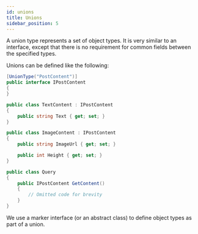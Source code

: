 ```yaml
---
id: unions
title: Unions
sidebar_position: 5
---
```


A union type represents a set of object types. It is very similar to an interface, except that there is no requirement for common fields between the specified types.

Unions can be defined like the following:

```csharp
[UnionType("PostContent")]
public interface IPostContent
{
}

public class TextContent : IPostContent
{
    public string Text { get; set; }
}

public class ImageContent : IPostContent
{
    public string ImageUrl { get; set; }

    public int Height { get; set; }
}

public class Query
{
    public IPostContent GetContent()
    {
        // Omitted code for brevity
    }
}
```

We use a marker interface (or an abstract class) to define object types as part of a union.
